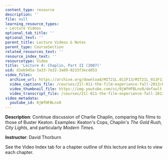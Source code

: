 ```yaml
---
content_type: resource
description: ''
file: null
learning_resource_types:
- Lecture Videos
optional_tab_title: ''
optional_text: ''
parent_title: Lecture Videos & Notes
parent_type: CourseSection
related_resources_text: ''
resource_index_text: ''
resourcetype: Video
title: 'Lecture 4: Chaplin, Part II (2007)'
uid: d1eb945a-3a33-7e32-3a69-0233f3ecdd53
video_files:
  archive_url: https://archive.org/download/MIT21L.011F13/MIT21L_011F13_L04_300k.mp4
  video_captions_file: /courses/21l-011-the-film-experience-fall-2013/652ba0248afc57b199c4fa5b16bf8937_0jWfHFBLnv0.vtt
  video_thumbnail_file: https://img.youtube.com/vi/0jWfHFBLnv0/default.jpg
  video_transcript_file: /courses/21l-011-the-film-experience-fall-2013/b1cb3a1d7d616e10b176b5c3ac0b0a6d_0jWfHFBLnv0.pdf
video_metadata:
  youtube_id: 0jWfHFBLnv0
---
```


**Description**: Continue discussion of Charlie Chaplin, comparing his films to those of Buster Keaton. Examples: Keaton's Cops, Chaplin's _The Gold Rush, City Lights_, and particularly _Modern Times_.

**Instructor**: David Thorburn

See the Video Index tab for a chapter outline of this lecture and links to view each chapter.